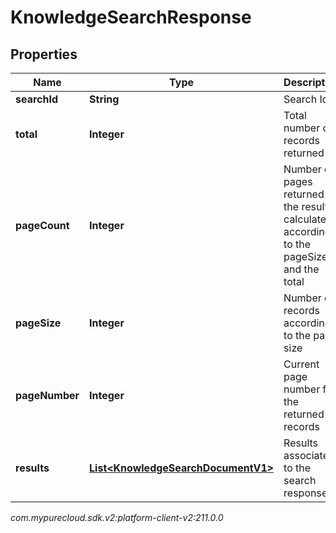 # KnowledgeSearchResponse


## Properties

| Name | Type | Description | Notes |
| ------------ | ------------- | ------------- | ------------- |
| **searchId** | **String** | Search Id |  [optional] |
| **total** | **Integer** | Total number of records returned |  [optional] |
| **pageCount** | **Integer** | Number of pages returned in the result calculated according to the pageSize and the total |  [optional] |
| **pageSize** | **Integer** | Number of records according to the page size |  [optional] |
| **pageNumber** | **Integer** | Current page number for the returned records |  [optional] |
| **results** | [**List&lt;KnowledgeSearchDocumentV1&gt;**](KnowledgeSearchDocumentV1) | Results associated to the search response |  [optional] |




_com.mypurecloud.sdk.v2:platform-client-v2:211.0.0_
